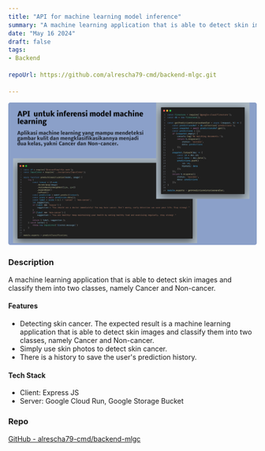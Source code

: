 ```yaml
---
title: "API for machine learning model inference"
summary: "A machine learning application that is able to detect skin images and classify them into two classes, namely Cancer and Non-cancer."
date: "May 16 2024"
draft: false
tags:
- Backend

repoUrl: https://github.com/alrescha79-cmd/backend-mlgc.git

---
```


![API for machine learning model inference](../../../assets/projects/mlgc.png)

### Description

A machine learning application that is able to detect skin images and classify them into two classes, namely Cancer and Non-cancer.

#### Features

- Detecting skin cancer. The expected result is a machine learning application that is able to detect skin images and classify them into two classes, namely Cancer and Non-cancer.
- Simply use skin photos to detect skin cancer.
- There is a history to save the user's prediction history.

#### Tech Stack

- Client: Express JS
- Server: Google Cloud Run, Google Storage Bucket

### Repo

[GitHub - alrescha79-cmd/backend-mlgc](https://github.com/alrescha79-cmd/backend-mlgc.git)
